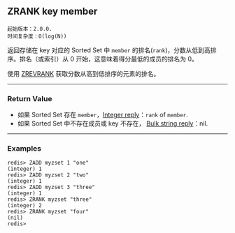 ## ZRANK key member

    起始版本：2.0.0.
    时间复杂度：O(log(N))

返回存储在 key 对应的 Sorted Set 中 `member` 的排名(`rank`)，分数从低到高排序。排名（或索引）从 0 开始，这意味着得分最低的成员的排名为 0。

使用 [ZREVRANK](zrevrank.md) 获取分数从高到低排序的元素的排名。

---

### Return Value

- 如果 Sorted Set 存在 `member`，[Integer reply](../topics/protocol.md#resp-integers)：`rank` of `member`.
- 如果 Sorted Set 中不存在成员或 key 不存在， [Bulk string reply](../topics/protocol.md#resp-bulk-strings)：nil.

---

### Examples

```
redis> ZADD myzset 1 "one"
(integer) 1
redis> ZADD myzset 2 "two"
(integer) 1
redis> ZADD myzset 3 "three"
(integer) 1
redis> ZRANK myzset "three"
(integer) 2
redis> ZRANK myzset "four"
(nil)
redis> 

```
